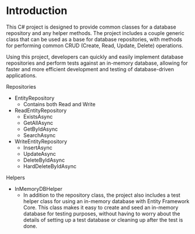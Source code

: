 # Introduction 
This C# project is designed to provide common classes for a database repository and any helper methods. The project includes a couple generic class that can be used as a base for database repositories, with methods for performing common CRUD (Create, Read, Update, Delete) operations.

Using this project, developers can quickly and easily implement database repositories and perform tests against an in-memory database, allowing for faster and more efficient development and testing of database-driven applications.

Repositories
- EntityRepository
    - Contains both Read and Write
- ReadEntityRepository
    - ExistsAsync
    - GetAllAsync
    - GetByIdAsync
    - SearchAsync
- WriteEntityRepository
    - InsertAsync
    - UpdateAsync
    - DeleteByIdAsync
    - HardDeleteByIdAsync

Helpers
- InMemoryDBHelper
    - In addition to the repository class, the project also includes a test helper class for using an in-memory database with Entity Framework Core. This class makes it easy to create and seed an in-memory database for testing purposes, without having to worry about the details of setting up a test database or cleaning up after the test is done.